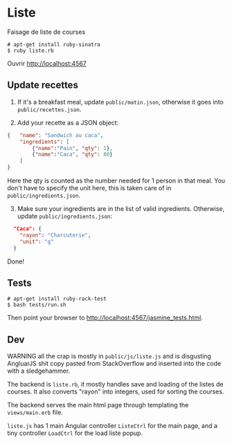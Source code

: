 # Liste
Faisage de liste de courses

```
# apt-get install ruby-sinatra
$ ruby liste.rb
```

Ouvrir [http://localhost:4567](http://localhost:4567)

## Update recettes

1) If it's a breakfast meal, update `public/matin.json`, otherwise it goes into `public/recettes.json`.

2) Add your recette as a JSON object:

```json
{   "name": "Sandwich au caca",
    "ingredients": [
        {"name":"Pain", "qty": 1},
        {"name":"Caca", "qty": 80}
    ]
}
```

Here the qty is counted as the number needed for 1 person in that meal. You don't have to specify the unit here,
this is taken care of in `public/ingredients.json`.

3) Make sure your ingredients are in the list of valid ingredients. Otherwise, update
`public/ingredients.json`:

```json
  "Caca": {
    "rayon": "Charcuterie",
    "unit": "g"
  }
```

Done!

## Tests

```
# apt-get install ruby-rack-test
$ bash tests/run.sh
```

Then point your browser to [http://localhost:4567/jasmine_tests.html](http://localhost:4567/jasmine_tests.html).

## Dev

WARNING all the crap is mostly in
`public/js/liste.js` and is disgusting AngluarJS shit copy pasted from StackOverflow and inserted into the code with a sledgehammer.

The backend is
`liste.rb`, it mostly handles save and loading of the listes de courses.
It also converts "rayon" into integers, used for sorting the courses.

The backend serves the main html page through templating the
`views/main.erb` file.

`liste.js` has 1 main Angular controller `ListeCtrl` for the main page, and a tiny controller
`LoadCtrl` for the load liste popup.
